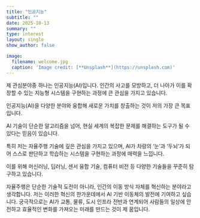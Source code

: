 ```yaml
---
title: "인공지능"
subtitle: ""
date: 2025-10-13
summary: ""
type: interest
layout: single
show_author: false

image:
  filename: welcome.jpg
  caption: 'Image credit: [**Unsplash**](https://unsplash.com)'
---
```


제 관심분야중 하나는 인공지능(AI)입니다.
인간의 사고를 모방하고, 더 나아가 이를 확장할 수 있는 지능형 시스템을 구현하는 과정에 큰 관심을 가지고 있습니다. 

인공지능(AI)을 다양한 분야와 융합해 새로운 가치를 창출하는 것이 저의 가장 큰 목표입니다.

AI 기술이 단순한 알고리즘을 넘어, 현실 세계의 복잡한 문제를 해결하는 도구가 될 수 있다는 믿음이 있습니다.

특히 저는 자율주행 기술에 깊은 관심을 가지고 있으며,
AI가 차량의 ‘눈’과 ‘두뇌’가 되어 스스로 판단하고 학습하는 시스템을 구현하는 과정에 매력을 느낍니다.

이를 위해 머신러닝, 딥러닝, 센서 융합 기술, 컴퓨터 비전 등 다양한 기술들을 꾸준히 탐구하고 있습니다.

자율주행은 단순한 기술적 도전이 아니라, 인간의 이동 방식 자체를 혁신하는 분야라고 생각합니다.
저는 이러한 혁신의 한가운데에서 AI 기반 이동체의 발전에 기여하고 싶습니다.
궁극적으로는 AI가 교통, 물류, 도시 인프라 전반과 연계되어 사람들의 일상에 안전하고 효율적인 변화를 가져오는 미래를 만드는 것이 제 꿈입니다.

